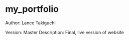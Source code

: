 # my_portfolio

Author: Lance Takiguchi

Version: Master
Description: Final, live version of website
